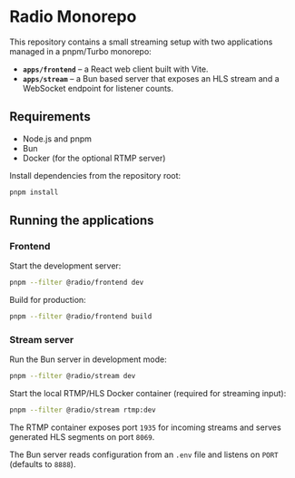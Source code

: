 # Radio Monorepo

This repository contains a small streaming setup with two applications managed in a pnpm/Turbo monorepo:

- **`apps/frontend`** – a React web client built with Vite.
- **`apps/stream`** – a Bun based server that exposes an HLS stream and a WebSocket endpoint for listener counts.

## Requirements

- Node.js and pnpm
- Bun
- Docker (for the optional RTMP server)

Install dependencies from the repository root:

```bash
pnpm install
```

## Running the applications

### Frontend

Start the development server:

```bash
pnpm --filter @radio/frontend dev
```

Build for production:

```bash
pnpm --filter @radio/frontend build
```

### Stream server

Run the Bun server in development mode:

```bash
pnpm --filter @radio/stream dev
```

Start the local RTMP/HLS Docker container (required for streaming input):

```bash
pnpm --filter @radio/stream rtmp:dev
```

The RTMP container exposes port `1935` for incoming streams and serves generated HLS segments on port `8069`.

The Bun server reads configuration from an `.env` file and listens on `PORT` (defaults to `8888`).


